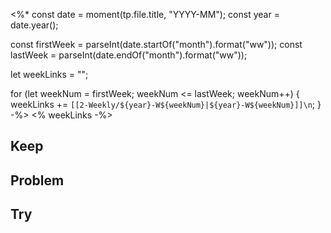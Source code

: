 <%*
const date = moment(tp.file.title, "YYYY-MM");
const year = date.year();

const firstWeek = parseInt(date.startOf("month").format("ww"));
const lastWeek = parseInt(date.endOf("month").format("ww"));

let weekLinks = "";

for (let weekNum = firstWeek; weekNum <= lastWeek; weekNum++) {
  weekLinks += `[[2-Weekly/${year}-W${weekNum}|${year}-W${weekNum}]]\n`;
}
-%>
<% weekLinks -%>
## Keep
## Problem
## Try
